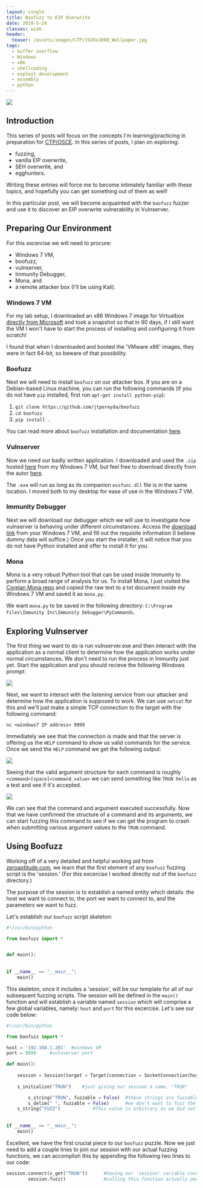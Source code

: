 ```yaml
---
layout: single
title: Boofuzz to EIP Overwrite
date: 2019-5-24
classes: wide
header:
  teaser: /assets/images/CTP/1920x1080_Wallpaper.jpg
tags:
  - buffer overflow
  - Windows
  - x86
  - shellcoding
  - exploit development
  - assembly
  - python
--- 
```

![](/assets/images/CTP/1920x1080_Wallpaper.jpg)

## Introduction

This series of posts will focus on the concepts I'm learning/practicing in preparation for [CTP/OSCE](https://www.offensive-security.com/information-security-training/cracking-the-perimeter/). In this series of posts, I plan on exploring:
+ fuzzing,
+ vanilla EIP overwrite,
+ SEH overwrite, and
+ egghunters.

Writing these entries will force me to become intimately familiar with these topics, and hopefully you can get something out of them as well! 

In this particular post, we will become acquainted with the `boofuzz` fuzzer and use it to discover an EIP overwrite vulnerability in Vulnserver. 

## Preparing Our Environment

For this excercise we will need to procure:
+ Windows 7 VM,
+ boofuzz,
+ vulnserver, 
+ Immunity Debugger,
+ Mona, and
+ a remote attacker box (I'll be using Kali).

### Windows 7 VM
For my lab setup, I downloaded an x86 Windows 7 image for Virtualbox [directly from Microsoft](https://developer.microsoft.com/en-us/microsoft-edge/tools/vms/) and took a snapshot so that in 90 days, if I still want the VM I won't have to start the process of installing and configuring it from scratch! 

I found that when I downloaded and booted the 'VMware x86' images, they were in fact 64-bit, so beware of that possibility. 

### Boofuzz
Next we will need to install `boofuzz` on our attacker box. If you are on a Debian-based Linux machine, you can run the following commands (if you do not have `pip` installed, first run `apt-get install python-pip`):
1. `git clone https://github.com/jtpereyda/boofuzz`
2. `cd boofuzz`
3. `pip install .`

You can read more about `boofuzz` installation and documentation [here](https://boofuzz.readthedocs.io/en/latest/user/install.html).

### Vulnserver
Now we need our badly written application. I downloaded and used the `.zip` hosted [here](http://sites.google.com/site/lupingreycorner/vulnserver.zip) from my Windows 7 VM, but feel free to download directly from the autor [here](https://github.com/stephenbradshaw/vulnserver). 

The `.exe` will run as long as its companion `essfunc.dll` file is in the same location. I moved both to my desktop for ease of use in the Windows 7 VM. 

### Immunity Debugger
Next we will download our debugger which we will use to investigate how vulnserver is behaving under different circumstances. Access the [download link](https://debugger.immunityinc.com/ID_register.py) from your Windows 7 VM, and fill out the requisite information (I believe dummy data will suffice.) Once you start the installer, it will notice that you do not have Python installed and offer to install it for you. 

### Mona
Mona is a very robust Python tool that can be used inside Immunity to perform a broad range of analysis for us. To install Mona, I just visited the [Corelan Mona repo](https://github.com/corelan/mona/blob/master/mona.py) and copied the raw text to a txt document inside my Windows 7 VM and saved it as `mona.py`. 

We want `mona.py` to be saved in the following directory: `C:\Program Files\Immunity Inc\Immunity Debugger\PyCommands`. 

## Exploring Vulnserver
The first thing we want to do is run vulnserver.exe and then interact with the application as a normal client to determine how the application works under normal circumstances. We don't need to run the process in Immunity just yet. Start the application and you should recieve the following Windows prompt:

![](/assets/images/CTP/vulnserver.JPG)

Next, we want to interact with the listening service from our attacker and determine how the application is supposed to work. We can use `netcat` for this and we'll just make a simple TCP connection to the target with the following command: 
```terminal_session
nc <windows7 IP address> 9999
```

Immediately we see that the connection is made and that the server is offering us the `HELP` command to show us valid commands for the service. Once we send the `HELP` command we get the following output:

![](/assets/images/CTP/netcat.JPG)

Seeing that the valid argument structure for each command is roughly `<command>[space]<command_value>` we can send something like `TRUN hello` as a test and see if it's accepted. 

![](/assets/images/CTP/trun.JPG)

We can see that the command and argument executed successfully. Now that we have confirmed the structure of a command and its arguments, we can start fuzzing this command to see if we can get the program to crash when submitting various argument values to the `TRUN` command. 

## Using Boofuzz
Working off of a very detailed and helpful working aid from [zeroaptitude.com](https://zeroaptitude.com/zerodetail/fuzzing-with-boofuzz/), we learn that the first element of any `boofuzz` fuzzing script is the 'session.' (For this excercise I worked directly out of the `boofuzz` directory.)

The purpose of the session is to establish a named entity which details: the host we want to connect to, the port we want to connect to, and the parameters we want to fuzz.

Let's establish our `boofuzz` script skeleton:
```python
#!/usr/bin/python

from boofuzz import *


def main():
 
        
if __name__ == "__main__":
    main()
```

This skeleton, once it includes a 'session', will be our template for all of our subsequent fuzzing scripts. The session will be defined in the `main()` function and will establish a variable named `session` which will comprise a few global variables, namely: `host` and `port` for this excercise. Let's see our code below:
```python
#!/usr/bin/python

from boofuzz import *

host = '192.168.1.201'	#windows VM
port = 9999		#vulnserver port

def main():
	
	session = Session(target = Target(connection = SocketConnection(host, port, proto='tcp')))
	
	s_initialize("TRUN")	#just giving our session a name, "TRUN"

    	s_string("TRUN", fuzzable = False)	#these strings are fuzzable by default, so here instead of blank, we specify 'false'
    	s_delim(" ", fuzzable = False)		#we don't want to fuzz the space between "TRUN" and our arg
   	s_string("FUZZ")			#This value is arbitrary as we did not specify 'False' for fuzzable. Boofuzz will fuzz this string now.
 
        
if __name__ == "__main__":
    main()
```

Excellent, we have the first crucial piece to our `boofuzz` puzzle. Now we just need to add a couple lines to join our session with our actual fuzzing functions, we can accomplish this by appending the following two lines to our code:
```python
session.connect(s_get("TRUN"))		#having our 'session' variable connect following the guidelines we established in "TRUN"
    	session.fuzz()				#calling this function actually performs the fuzzing
```




